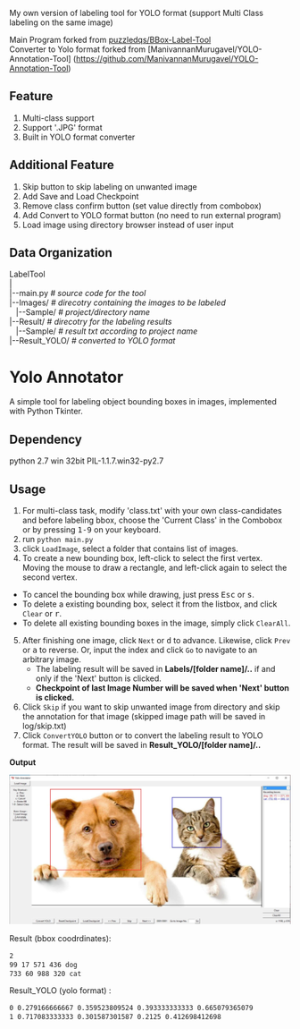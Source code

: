 My own version of labeling tool for YOLO format (support Multi Class labeling on the same image)

Main Program forked from [puzzledqs/BBox-Label-Tool](https://github.com/puzzledqs/BBox-Label-Tool/tree/multi-class)<br>
Converter to Yolo format forked from [ManivannanMurugavel/YOLO-Annotation-Tool] (https://github.com/ManivannanMurugavel/YOLO-Annotation-Tool)<br>

## Feature
1. Multi-class support 
2. Support '.JPG' format
3. Built in YOLO format converter

## Additional Feature
1. Skip button to skip labeling on unwanted image
2. Add Save and Load Checkpoint
3. Remove class confirm button (set value directly from combobox)
4. Add Convert to YOLO format button (no need to run external program)
5. Load image using directory browser instead of user input

Data Organization
-----------------
LabelTool  
|  
|--main.py                    *# source code for the tool*  
|--Images/                    *# direcotry containing the images to be labeled* <br>
&nbsp;&nbsp;&nbsp;|--Sample/               *# project/directory name*  
|--Result/                    *# direcotry for the labeling results*  
&nbsp;&nbsp;&nbsp;|--Sample/       *# result txt according to project name* <br>
|--Result_YOLO/               *# converted to YOLO format*<br>

Yolo Annotator
===============

A simple tool for labeling object bounding boxes in images, implemented with Python Tkinter. 

Dependency
----------
python 2.7 win 32bit
PIL-1.1.7.win32-py2.7

## Usage
1. For multi-class task, modify 'class.txt' with your own class-candidates and before labeling bbox, choose the 'Current Class' in the Combobox or by pressing <kbd>1-9</kbd> on your keyboard.
2. run `python main.py` 
3. click `LoadImage`, select a folder that contains list of images.
4. To create a new bounding box, left-click to select the first vertex. Moving the mouse to draw a rectangle, and left-click again to select the second vertex.
  - To cancel the bounding box while drawing, just press <kbd>Esc</kbd> or <kbd>s</kbd>.
  - To delete a existing bounding box, select it from the listbox, and click `Clear` or <kbd>r</kbd>.
  - To delete all existing bounding boxes in the image, simply click `ClearAll`.
5. After finishing one image, click `Next` or <kbd>d</kbd> to advance. Likewise, click `Prev` or <kbd>a</kbd> to reverse. Or, input the index and click `Go` to navigate to an arbitrary image.
   - The labeling result will be saved in **Labels/[folder name]/..** if and only if the 'Next' button is clicked.
   - **Checkpoint of last Image Number will be saved when 'Next' button is clicked.**
6. Click `Skip` if you want to skip unwanted image from directory and skip the annotation for that image (skipped image path will be saved in log/skip.txt)
7. Click `ConvertYOLO` button or to convert the labeling result to YOLO format. The result will be saved in **Result_YOLO/[folder name]/..**
   
**Output**

![Example](https://github.com/gameon67/Yolo_MultiClass_LabelTool/blob/master/Examples/Capture.JPG)

Result (bbox coodrdinates):
```
2
99 17 571 436 dog
733 60 988 320 cat
```
Result_YOLO (yolo format) : 
```
0 0.279166666667 0.359523809524 0.393333333333 0.665079365079
1 0.717083333333 0.301587301587 0.2125 0.412698412698
```

